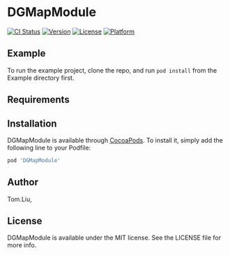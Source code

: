 # DGMapModule

[![CI Status](https://img.shields.io/travis/Tom.Liu/DGMapModule.svg?style=flat)](https://travis-ci.org/Tom.Liu/DGMapModule)
[![Version](https://img.shields.io/cocoapods/v/DGMapModule.svg?style=flat)](https://cocoapods.org/pods/DGMapModule)
[![License](https://img.shields.io/cocoapods/l/DGMapModule.svg?style=flat)](https://cocoapods.org/pods/DGMapModule)
[![Platform](https://img.shields.io/cocoapods/p/DGMapModule.svg?style=flat)](https://cocoapods.org/pods/DGMapModule)

## Example

To run the example project, clone the repo, and run `pod install` from the Example directory first.

## Requirements

## Installation

DGMapModule is available through [CocoaPods](https://cocoapods.org). To install
it, simply add the following line to your Podfile:

```ruby
pod 'DGMapModule'
```

## Author

Tom.Liu, 

## License

DGMapModule is available under the MIT license. See the LICENSE file for more info.
